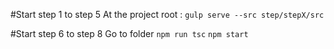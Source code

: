 #Start step 1 to step 5
At the project root :
`gulp serve --src step/stepX/src`

#Start step 6 to step 8
Go to folder
`npm run tsc`
`npm start`
